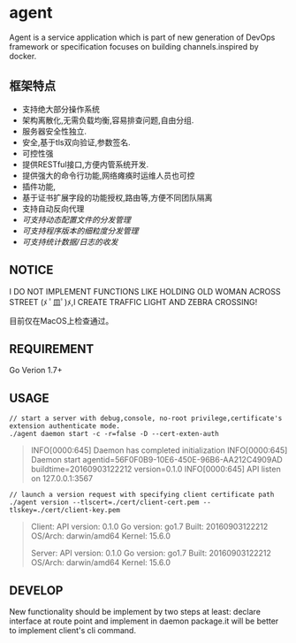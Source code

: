 # agent
Agent is a service application which is part of new generation of DevOps framework or specification focuses on building channels.inspired by docker.

## 框架特点
- 支持绝大部分操作系统
- 架构离散化,无需负载均衡,容易排查问题,自由分组.
- 服务器安全性独立.
- 安全,基于tls双向验证,参数签名.
- 可控性强
- 提供RESTful接口,方便内管系统开发.
- 提供强大的命令行功能,网络瘫痪时运维人员也可控
- 插件功能,
- 基于证书扩展字段的功能授权,路由等,方便不同团队隔离
- 支持自动反向代理
- *可支持动态配置文件的分发管理*
- *可支持程序版本的细粒度分发管理*
- *可支持统计数据/日志的收发*


## NOTICE

I DO NOT IMPLEMENT FUNCTIONS LIKE HOLDING OLD WOMAN ACROSS STREET (ﾒ ﾟ皿ﾟ)ﾒ,I CREATE TRAFFIC LIGHT AND ZEBRA CROSSING!

目前仅在MacOS上检查通过。

## REQUIREMENT
Go Verion 1.7+

## USAGE
```shell
// start a server with debug,console, no-root privilege,certificate's extension authenticate mode.
./agent daemon start -c -r=false -D --cert-exten-auth
```
>INFO[0000:645] Daemon has completed initialization
>INFO[0000:645] Daemon start                                  agentid=56F0F0B9-10E6-450E-96B6-AA212C4909AD buildtime=20160903122212 version=0.1.0
>INFO[0000:645] API listen on 127.0.0.1:3567

```shell
// launch a version request with specifying client certificate path
./agent version --tlscert=./cert/client-cert.pem --tlskey=./cert/client-key.pem
```
>Client:
> API version:  0.1.0
> Go version:   go1.7
> Built:        20160903122212
> OS/Arch:      darwin/amd64
> Kernel:       15.6.0 
>
>Server:
> API version:  0.1.0
> Go version:   go1.7
> Built:        20160903122212
> OS/Arch:      darwin/amd64
> Kernel:       15.6.0


## DEVELOP
New functionality should be implement by two steps at least: declare interface at route point and implement in daemon package.it will be better to implement client's cli command. 